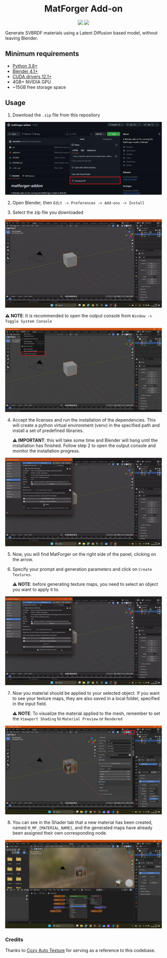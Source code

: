<h1 align="center">MatForger Add-on</h1>

<p align="center">
<img src="https://img.shields.io/badge/python-v3.8+-blue.svg">
<img src="https://img.shields.io/badge/blender-v4.1+-orange.svg">
</p>

Generate SVBRDF materials using a Latent Diffusion based model, without leaving Blender.

## Minimum requirements

-  [Python 3.8+](https://www.python.org/downloads/)
- [Blender 4.1+](https://www.blender.org/download/)
- [CUDA drivers 12.1+](https://developer.nvidia.com/cuda-downloads)
- 4GB+ NVIDIA GPU
- ~15GB free storage space

## Usage
1. Download the `.zip` file from this repository

![Download](docs/Download.png)

2. Open Blender, then `Edit -> Preferences -> Add-ons -> Install` 

3. Select the zip file you downloaded

![Install](docs/Install-addon.gif)

**⚠️ NOTE**: It is recommended to open the output console from `Window -> Toggle System Console` 

![Console](docs/Console.png)

4. Accept the licenses and run the installation of the dependencies. This will create a python virtual environment (venv) in the specified path and install a set of predefined libraries.

    **⚠️ IMPORTANT**: this will take some time and Blender will hang until the installation has finished. Follow step 2 to open the output console and monitor the installation progress.

![Install Dependencies](docs/Install-dependencies.gif)

5. Now, you will find MatForger on the right side of the panel, clicking on the arrow.

6. Specify your prompt and generation parameters and click on `Create Textures`. 
    
    **⚠️ NOTE**: before generating texture maps, you need to select an object you want to apply it to.

![Run Generation](docs/Run-Generation.gif)

7. Now you material should be applied to your selected object. If you want to see your texture maps, they are also saved in a local folder, specified in the input field.

   
   **⚠️ NOTE**: To visualize the material applied to the mesh, remember to set the `Viewport Shading` to `Material Preview` or `Rendered `

![View Mode](docs/View-mode.png)

8. You can see in the Shader tab that a new material has been created, named `M_MF_{MATERIAL_NAME}`, and the generated maps have already been assigned their own corresponding node.

![Shader Tab](docs/Shader-tab.png)

### Credits
Thanks to [Cozy Auto Texture](https://github.com/torrinworx/Cozy-Auto-Texture) for serving as a reference to this codebase.